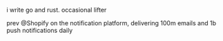 i write go and rust. occasional lifter

prev @Shopify on the notification platform, delivering 100m emails and 1b push notifications daily 
